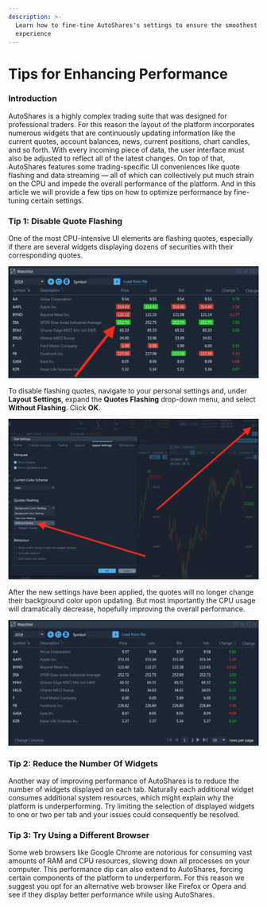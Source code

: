 ```yaml
---
description: >-
  Learn how to fine-tine AutoShares's settings to ensure the smoothest user
  experience
---
```


# Tips for Enhancing Performance

### Introduction

AutoShares is a highly complex trading suite that was designed for professional traders. For this reason the layout of the platform incorporates numerous widgets that are continuously updating information like the current quotes, account balances, news, current positions, chart candles, and so forth. With every incoming piece of data, the user interface must also be adjusted to reflect all of the latest changes. On top of that, AutoShares features some trading-specific UI conveniences like quote flashing and data streaming — all of which can collectively put much strain on the CPU and impede the overall performance of the platform. And in this article we will provide a few tips on how to optimize performance by fine-tuning certain settings.

### Tip 1: Disable Quote Flashing

One of the most CPU-intensive UI elements are flashing quotes, especially if there are several widgets displaying dozens of securities with their corresponding quotes.

![](../../../../.gitbook/assets/screenshot-2020-05-27-at-19.50.33.png)

To disable flashing quotes, navigate to your personal settings and, under **Layout Settings**, expand the **Quotes Flashing** drop-down menu, and select **Without Flashing**. Click **OK**.

![](../../../../.gitbook/assets/screenshot-2020-05-27-at-19.55.11.png)

After the new settings have been applied, the quotes will no longer change their background color upon updating. But most importantly the CPU usage will dramatically decrease, hopefully improving the overall performance.

![](../../../../.gitbook/assets/screenshot-2020-05-27-at-20.31.12.png)

### Tip 2: Reduce the Number Of Widgets

Another way of improving performance of AutoShares is to reduce the number of widgets displayed on each tab. Naturally each additional widget consumes additional system resources, which might explain why the platform is underperforming. Try limiting the selection of displayed widgets to one or two per tab and your issues could consequently be resolved.

### Tip 3: Try Using a Different Browser

Some web browsers like Google Chrome are notorious for consuming vast amounts of RAM and CPU resources, slowing down all processes on your computer. This performance dip can also extend to AutoShares, forcing certain components of the platform to underperform. For this reason we suggest you opt for an alternative web browser like Firefox or Opera and see if they display better performance while using AutoShares.

